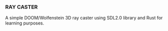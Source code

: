 ### RAY CASTER
A simple DOOM/Wolfenstein 3D ray caster using SDL2.0 library and Rust for learning purposes.